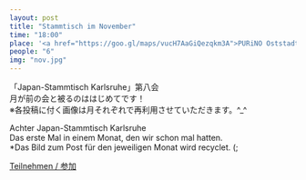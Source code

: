```yaml
---
layout: post
title: "Stammtisch im November"
time: "18:00"
place: '<a href="https://goo.gl/maps/vucH7AaGiQezqkm3A">PURiNO Oststadt</a>'
people: "6"
img: "nov.jpg"
---
```


「Japan-Stammtisch Karlsruhe」第八会  
月が前の会と被るのははじめてです！  
※各投稿に付く画像は月それぞれで再利用させていただきます。^\_^

Achter Japan-Stammtisch Karlsruhe  
Das erste Mal in einem Monat, den wir schon mal hatten.  
\*Das Bild zum Post für den jeweiligen Monat wird recyclet. (;

[Teilnehmen / 参加](https://nuudel.digitalcourage.de/Ddt7lRKIRL9OsVMw)
